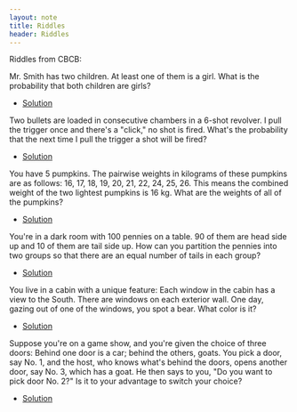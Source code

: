 ```yaml
---
layout: note
title: Riddles
header: Riddles
---
```


Riddles from CBCB:

Mr. Smith has two children. At least one of them is a girl. What is the 
probability that both children are girls?

- [Solution](https://en.wikipedia.org/wiki/Boy_or_Girl_paradox)

Two bullets are loaded in consecutive chambers in a 6-shot revolver. I pull the 
trigger once and there's a "click," no shot is fired. What's the probability
that the next time I pull the trigger a shot will be fired?

- [Solution](russian.txt)

You have 5 pumpkins. The pairwise weights in kilograms of these pumpkins are as 
follows: 16, 17, 18, 19, 20, 21, 22, 24, 25, 26. This means the combined weight 
of the two lightest pumpkins is 16 kg. What are the weights of all of the
pumpkins?  

- [Solution]()

You're in a dark room with 100 pennies on a table. 90 of them are head side up
and 10 of them are tail side up. How can you partition the pennies into two
groups so that there are an equal number of tails in each group?

- [Solution]()

You live in a cabin with a unique feature: Each window in the cabin has a view 
to the South. There are windows on each exterior wall. One day, gazing out of 
one of the windows, you spot a bear. What color is it?

- [Solution](bear.txt)

Suppose you're on a game show, and you're given the choice of three doors: 
Behind one door is a car; behind the others, goats. You pick a door, say No. 1, 
and the host, who knows what's behind the doors, opens another door, say No. 3, 
which has a goat. He then says to you, "Do you want to pick door No. 2?" Is it 
to your advantage to switch your choice?

- [Solution](http://en.wikipedia.org/wiki/Monty_Hall_problem#Solutions)
